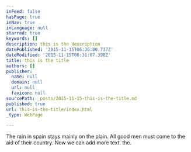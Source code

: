 ```yaml
---
inFeed: false
hasPage: true
inNav: true
inLanguage: null
starred: true
keywords: []
description: this is the description
datePublished: '2015-11-15T06:36:00.737Z'
dateModified: '2015-11-15T06:31:07.398Z'
title: this is the title
authors: []
publisher:
  name: null
  domain: null
  url: null
  favicon: null
sourcePath: _posts/2015-11-15-this-is-the-title.md
published: true
url: this-is-the-title/index.html
_type: WebPage

---
```

The rain in spain stays mainly on the plain. All good men must come to the aid of their country. Now we can add more text. the.